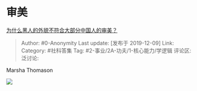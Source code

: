 # 审美
[为什么黑人的外貌不符合大部分中国人的审美？](https://www.zhihu.com/question/20723096/answer/927849929)

> Author: #0-Anonymity
> Last update: [发布于 2019-12-09]
> Link:
> Category: #社科答集
> Tag: #2-事业/2A-功夫/1-核心能力/学逻辑
> 评论区:
> 泛讨论:

Marsha Thomason

![](https://picx.zhimg.com/80/v2-07d1985690c0d2f835f06df235e15284_1440w.webp?source=c8b7c179)
